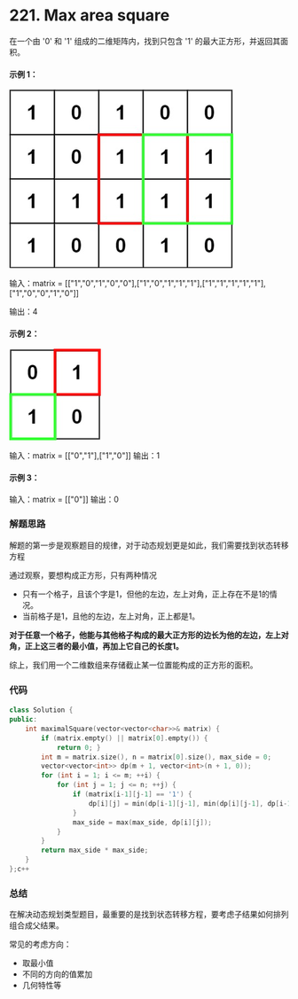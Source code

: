 # 221. Max area square

在一个由 '0' 和 '1' 组成的二维矩阵内，找到只包含 '1' 的最大正方形，并返回其面积。

#### 示例 1：

![](<../.gitbook/assets/image (2).png>)

输入：matrix = \[\["1","0","1","0","0"],\["1","0","1","1","1"],\["1","1","1","1","1"],\["1","0","0","1","0"]]&#x20;

输出：4&#x20;

#### 示例 2：

![](<../.gitbook/assets/image (3).png>)

输入：matrix = \[\["0","1"],\["1","0"]] 输出：1&#x20;

#### 示例 3：

输入：matrix = \[\["0"]] 输出：0 &#x20;

### 解题思路

解题的第一步是观察题目的规律，对于动态规划更是如此，我们需要找到状态转移方程

通过观察，要想构成正方形，只有两种情况

* 只有一个格子，且该个字是1，但他的左边，左上对角，正上存在不是1的情况。
* 当前格子是1，且他的左边，左上对角，正上都是1。

**对于任意一个格子，他能与其他格子构成的最大正方形的边长为他的左边，左上对角，正上这三者的最小值，再加上它自己的长度1。**

综上，我们用一个二维数组来存储截止某一位置能构成的正方形的面积。

### 代码

```cpp
class Solution {
public:
    int maximalSquare(vector<vector<char>>& matrix) {
        if (matrix.empty() || matrix[0].empty()) {
            return 0; }
        int m = matrix.size(), n = matrix[0].size(), max_side = 0;
        vector<vector<int>> dp(m + 1, vector<int>(n + 1, 0));
        for (int i = 1; i <= m; ++i) {
            for (int j = 1; j <= n; ++j) {
                if (matrix[i-1][j-1] == '1') {
                    dp[i][j] = min(dp[i-1][j-1], min(dp[i][j-1], dp[i-1][j])) + 1;
                }
                max_side = max(max_side, dp[i][j]);
            }
        }
        return max_side * max_side;
    }
};c++
```

### 总结

在解决动态规划类型题目，最重要的是找到状态转移方程，要考虑子结果如何排列组合成父结果。

常见的考虑方向：

* 取最小值
* 不同的方向的值累加
* 几何特性等
